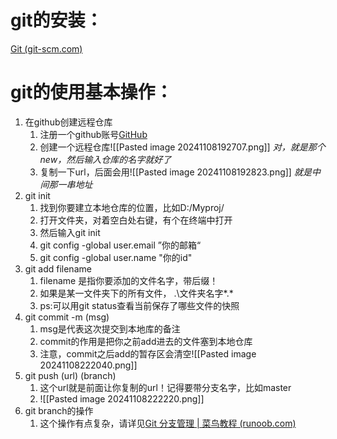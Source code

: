 # git的安装：
[Git (git-scm.com)](https://git-scm.com/)

# git的使用基本操作：
1. 在github创建远程仓库
	1. 注册一个github账号[GitHub](https://github.com/)
	2. 创建一个远程仓库![[Pasted image 20241108192707.png]]
		*对，就是那个new，然后输入仓库的名字就好了*
	3. 复制一下url，后面会用![[Pasted image 20241108192823.png]]
		*就是中间那一串地址* 
1. git init
	1. 找到你要建立本地仓库的位置，比如D:/Myproj/
	2. 打开文件夹，对着空白处右键，有个在终端中打开
	3. 然后输入git init
	4. git config -global user.email ”你的邮箱“
	5. git config -global user.name "你的id"
2. git add filename
	1. filename 是指你要添加的文件名字，带后缀！
	2. 如果是某一文件夹下的所有文件，    .\文件夹名字\*.*
	3. ps:可以用git status查看当前保存了哪些文件的快照
3. git commit -m (msg)
	1. msg是代表这次提交到本地库的备注
	2. commit的作用是把你之前add进去的文件塞到本地仓库
	3. 注意，commit之后add的暂存区会清空![[Pasted image 20241108222040.png]]
4. git push (url) (branch)
	1. 这个url就是前面让你复制的url！记得要带分支名字，比如master
	2. ![[Pasted image 20241108222220.png]]
5. git branch的操作
	1. 这个操作有点复杂，请详见[Git 分支管理 | 菜鸟教程 (runoob.com)](https://www.runoob.com/git/git-branch.html)
	